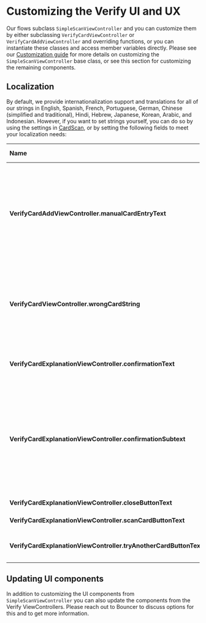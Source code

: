 # Customizing the Verify UI and UX

Our flows subclass `SimpleScanViewController` and you can customize them by either subclassing `VerifyCardViewController` or `VerifyCardAddViewController` and overriding functions, or you can instantiate these classes and access member variables directly. Please see our [Customization guide](../../card-scan/ios-integration-guide/ios-customization-guide.md) for more details on customizing the `SimpleScanViewController` base class, or see this section for customizing the remaining components.

## Localization

By default, we provide internationalization support and translations for all of our strings in English, Spanish, French, Portuguese, German, Chinese \(simplified and traditional\), Hindi, Hebrew, Japanese, Korean, Arabic, and Indonesian. However, if you want to set strings yourself, you can do so by using the settings in [CardScan](../../card-scan/ios-integration-guide/ios-customization-guide.md#localization), or by setting the following fields to meet your localization needs:

| Name | Description | Default Value |
| :--- | :--- | :--- |
| **VerifyCardAddViewController.manualCardEntryText** | Button displayed at the bottom of the scan window for users to enter their details manually instead of by scanning. | Enter details manually |
| **VerifyCardViewController.wrongCardString** | Instructions displayed when a card is scanned that does not match the required card. | Card doesn't match |
| **VerifyCardExplanationViewController.confirmationText** | Title text of the explanation view controller | We need you to confirm this card |
| **VerifyCardExplanationViewController.confirmationSubtext** | Subtitle text of the explanation view controller | Get your card ready so you can scan it with your phone. This helps us keep your account secure. |
| **VerifyCardExplanationViewController.closeButtonText** | Close button text | Close |
| **VerifyCardExplanationViewController.scanCardButtonText** | Scan button text | Scan my card |
| **VerifyCardExplanationViewController.tryAnotherCardButtonText** | Pay another way button text | Try to pay another way |

## Updating UI components

In addition to customizing the UI components from `SimpleScanViewController` you can also update the components from the Verify ViewControllers. Please reach out to Bouncer to discuss options for this and to get more information.

